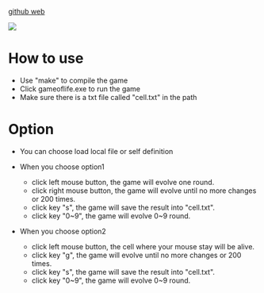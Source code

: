 [github web](https://github.com/QEASONT/Conway-s-Game-of-Life)

![](/Applications/code/Programming_Project/cw2/p3/Conway_Game_of_Life/img/github.png)

# How to use

+ Use "make" to compile the game
+ Click gameoflife.exe to run the game
+ Make sure there is a txt file called "cell.txt" in the path



# Option

+ You can choose load local file or self definition 
+ When you choose option1 
  + click left mouse button, the game will evolve one round.
  + click right mouse button, the game will evolve until no more changes or 200 times.
  + click key "s", the game will save the result into "cell.txt".
  + click key "0~9", the game will evolve 0~9 round.

+ When you choose option2
  + click left mouse button, the cell where your mouse stay will be alive.
  + click key "g", the game will evolve until no more changes or 200 times.
  + click key "s", the game will save the result into "cell.txt".
  + click key "0~9", the game will evolve 0~9 round.



